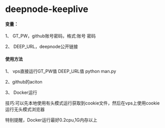 # deepnode-keeplive

#### 变量：

1、 GT_PW，github账号密码，格式:账号 密码

2、 DEEP_URL，deepnode公开链接

#### 使用方法

1、 vps直接运行GT_PW值 DEEP_URL值 python man.py

2、github的aciton

3、 Docker运行

技巧:可以先本地使用有头模式运行获取到cookie文件，然后在vps上使用cookie运行无头模式浏览器

特别提醒，Docker运行最好0.2cpu,1G内存以上
